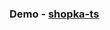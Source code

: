 <h3>Demo - <a href="https://monumental-empanada-c6bc32.netlify.app" target="_blank">shopka-ts</a></h3>
